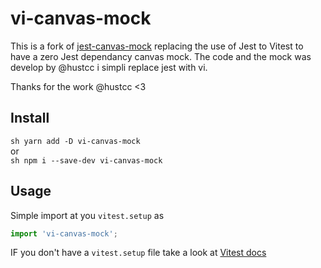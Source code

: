 # vi-canvas-mock

This is a fork of [jest-canvas-mock](https://github.com/hustcc/jest-canvas-mock) replacing the use of Jest to Vitest to have a zero Jest dependancy canvas mock.
The code and the mock was develop by @hustcc i simpli replace jest with vi.

Thanks for the work @hustcc <3

## Install

```sh yarn add -D vi-canvas-mock```  
or  
```sh npm i --save-dev vi-canvas-mock```

## Usage
Simple import at you `vitest.setup` as

```js
import 'vi-canvas-mock';
```

IF you don't have a `vitest.setup` file take a look at [Vitest docs](https://vitest.dev/config/#setupfiles)
